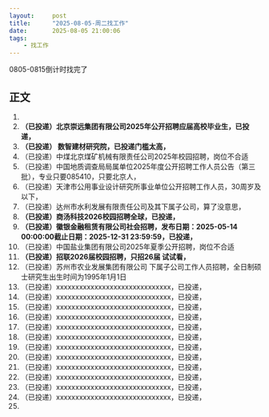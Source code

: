 ```yaml
---
layout:     post
title:      "2025-08-05-周二找工作"
date:       2025-08-05 21:00:06
tags:
    - 找工作
---
```


0805-0815倒计时找完了




## 正文

1. 
1. **（已投递）北京崇远集团有限公司2025年公开招聘应届高校毕业生，已投递，**
1. **（已投递） 数智建材研究院，已投递门槛太高，**
1. （已投递）中煤北京煤矿机械有限责任公司2025年校园招聘，岗位不合适
1. （已投递）中国地质调查局局属单位2025年度公开招聘工作人员公告（第三批），专业只要085410，只要北京人，
1. （已投递）天津市公用事业设计研究所事业单位公开招聘工作人员，30周岁及以下，
1. （已投递）达州市水利发展有限责任公司及其下属子公司，算了没意思，
1. **（已投递）商汤科技2026校园招聘全球，已投递，**
1. **（已投递）徽银金融租赁有限公司社会招聘，发布日期：2025-05-14 00:00:00截止日期：2025-12-31 23:59:59，已投递，**
1. （已投递）中国盐业集团有限公司2025年夏季公开招聘，岗位不合适
1. **（已投递）招联2026届校园招聘，只招26届 试试看，**
1. （已投递）苏州市农业发展集团有限公司 下属子公司工作人员招聘，全日制硕士研究生出生时间为1995年1月1日
1. （已投递）xxxxxxxxxxxxxxxxxxxxxxxxxxxxxx，已投递，
1. （已投递）xxxxxxxxxxxxxxxxxxxxxxxxxxxxxx，已投递，
1. （已投递）xxxxxxxxxxxxxxxxxxxxxxxxxxxxxx，已投递，
1. （已投递）xxxxxxxxxxxxxxxxxxxxxxxxxxxxxx，已投递，
1. （已投递）xxxxxxxxxxxxxxxxxxxxxxxxxxxxxx，已投递，
1. （已投递）xxxxxxxxxxxxxxxxxxxxxxxxxxxxxx，已投递，
1. （已投递）xxxxxxxxxxxxxxxxxxxxxxxxxxxxxx，已投递，
1. （已投递）xxxxxxxxxxxxxxxxxxxxxxxxxxxxxx，已投递，
1. （已投递）xxxxxxxxxxxxxxxxxxxxxxxxxxxxxx，已投递，
1. （已投递）xxxxxxxxxxxxxxxxxxxxxxxxxxxxxx，已投递，
1. （已投递）xxxxxxxxxxxxxxxxxxxxxxxxxxxxxx，已投递，
1. （已投递）xxxxxxxxxxxxxxxxxxxxxxxxxxxxxx，已投递，
1. 











